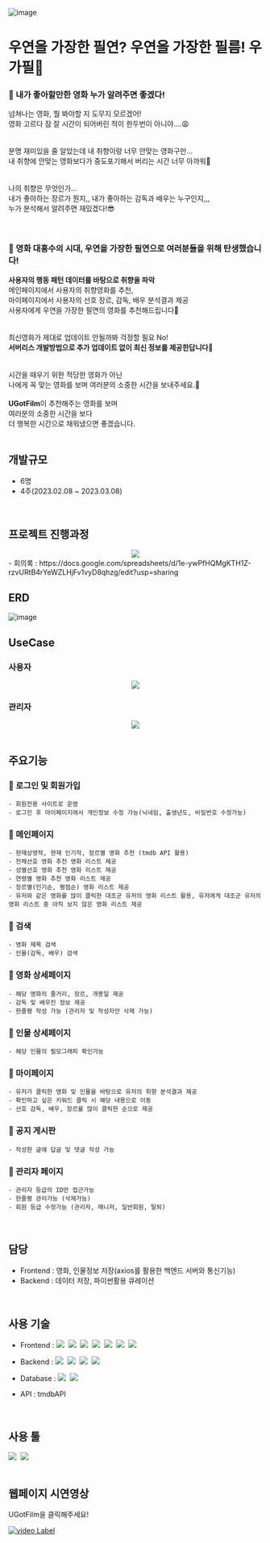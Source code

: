 ![image](https://user-images.githubusercontent.com/112916825/229807684-80bcee1b-6cec-40ac-925b-4c7c2926efec.png)
# 우연을 가장한 필연? 우연을 가장한 필름! 우가필🎥

### 🤨 내가 좋아할만한 영화 누가 알려주면 좋겠다!
넘쳐나는 영화, 뭘 봐야할 지 도무지 모르겠어!<br>
영화 고르다 잠 잘 시간이 되어버린 적이 한두번이 아니야....😩<br>
<br>
<br>
분명 재미있을 줄 알았는데 내 취향이랑 너무 안맞는 영화구만...<br>
내 취향에 안맞는 영화보다가 중도포기해서 버리는 시간 너무 아까워🤯<br>
<br>
<br>
나의 취향은 무엇인가...<br>
내가 좋아하는 장르가 뭔지,, 내가 좋아하는 감독과 배우는 누구인지,,,<br>
누가 분석해서 알려주면 재밌겠다!😎
<br>
<br>
<br>
### 🎥 영화 대홍수의 시대, 우연을 가장한 필연으로 여러분들을 위해 탄생했습니다!
<b>사용자의 행동 패턴 데이터를 바탕으로 취향을 파악</b><br>
메인페이지에서 사용자의 취향영화를 추천,<br>
마이페이지에서 사용자의 선호 장르, 감독, 배우 분석결과 제공<br> 
사용자에게 우연을 가장한 필연의 영화를 추천해드립니다💓<br> 
<br> 
<br>
최신영화가 제대로 업데이트 안될까봐 걱정할 필요 No!<br>
<b>서버리스 개발방법으로 추가 업데이트 없이 최신 정보를 제공한답니다</b>🤭<br> 
<br>
<br>
시간을 때우기 위한 적당한 영화가 아닌<br>
나에게 꼭 맞는 영화를 보며 여러분의 소중한 시간을 보내주세요.🥰<br>
<br>
<b>UGotFilm</b>이 추천해주는 영화를 보며<br>
여러분의 소중한 시간을 보다<br>
더 행복한 시간으로 채워냈으면 좋겠습니다.<br>
<br>

## 개발규모
- 6명
- 4주(2023.02.08 ~ 2023.03.08)
<br>

## 프로젝트 진행과정
<div align="center">
<img src="https://user-images.githubusercontent.com/112916825/229915065-e47a532a-47d5-4a53-817b-56613f5a2e60.png">
</div>
- 회의록 : https://docs.google.com/spreadsheets/d/1e-ywPfHQMgKTH1Z-rzvURtB4rYeWZLHjFv1vyD8qhzg/edit?usp=sharing

<br>

## ERD
![image](https://user-images.githubusercontent.com/112916825/229819631-05540c94-f9f4-45ff-a072-c1522583aef0.png)
<br>

## UseCase
### 사용자
<div align="center">
<img src="https://user-images.githubusercontent.com/112916825/229819788-735276af-17f9-42f5-a3de-137f3d3d1b49.png">
</div>

### 관리자
<div align="center">
<img src="https://user-images.githubusercontent.com/112916825/229820006-82722358-d1ae-4c96-bf1f-882da3af2746.png">
</div>
<br>

## 주요기능
### 🎥 로그인 및 회원가입
```
- 회원전용 사이트로 운영
- 로그인 후 마이페이지에서 개인정보 수정 가능(닉네임, 출생년도, 비밀번호 수정가능)
```
### 🎥 메인페이지
```
- 현재상영작, 현재 인기작, 장르별 영화 추천 (tmdb API 활용)
- 전체선호 영화 추천 영화 리스트 제공
- 성별선호 영화 추천 영화 리스트 제공
- 연령별 영화 추천 영화 리스트 제공
- 장르별(인기순, 평점순) 영화 리스트 제공
- 유저와 같은 영화를 많이 클릭한 대조군 유저의 영화 리스트 활용, 유저에게 대조군 유저의 영화 리스트 중 아직 보지 않은 영화 리스트 제공
```
### 🎥 검색
```
- 영화 제목 검색
- 인물(감독, 배우) 검색
```
### 🎥 영화 상세페이지
```
- 해당 영화의 줄거리, 장르, 개봉일 제공
- 감독 및 배우진 정보 제공
- 한줄평 작성 가능 (관리자 및 작성자만 삭제 가능)
```
### 🎥 인물 상세페이지
```
- 해당 인물의 필모그래피 확인가능
```
### 🎥 마이페이지
```
- 유저가 클릭한 영화 및 인물을 바탕으로 유저의 취향 분석결과 제공
- 확인하고 싶은 키워드 클릭 시 해당 내용으로 이동
- 선호 감독, 배우, 장르를 많이 클릭한 순으로 제공
```
### 🎥 공지 게시판
```
- 작성한 글에 답글 및 댓글 작성 가능
```
### 🎥 관리자 페이지
```
- 관리자 등급의 ID만 접근가능
- 한줄평 관리가능 (삭제가능)
- 회원 등급 수정가능 (관리자, 매니저, 일반회원, 탈퇴)
```
<br>

## 담당
- Frontend : 영화, 인물정보 저장(axios를 활용한 백엔드 서버와 통신기능)
- Backend : 데이터 저장, 파이썬활용 큐레이션
<br>

## 사용 기술
- Frontend : <img src="https://img.shields.io/badge/HTML5-E34F26?style=flat&logo=HTML5&logoColor=white"/>&nbsp;&nbsp;<img src="https://img.shields.io/badge/CSS3-1572B6?style=flat&logo=CSS3&logoColor=white"/>&nbsp;&nbsp;<img src="https://img.shields.io/badge/Javascript-F7DF1E?style=flat&logo=Javascript&logoColor=white"/>&nbsp;&nbsp;<img src="https://img.shields.io/badge/jQuery-0769AD?style=flat&logo=jQuery&logoColor=white"/>&nbsp;&nbsp;<img src="https://img.shields.io/badge/Ajax-000000?style=flat&logoColor=white" />&nbsp;&nbsp;<img src="https://img.shields.io/badge/React-61DAFB?style=flat&logo=React&logoColor=white"/>&nbsp;&nbsp;<img src="https://img.shields.io/badge/Bootstrap-7952B3?style=flat&logo=Bootstrap&logoColor=white"/>
- Backend : <img src="https://img.shields.io/badge/Java-007396?style=flat&logoColor=white" />&nbsp;&nbsp;<img src="https://img.shields.io/badge/Spring Boot-6DB33F?style=flat&logo=Spring Boot&logoColor=white"/>&nbsp;&nbsp;<img src="https://img.shields.io/badge/Python-3776AB?style=flat&logo=Python&logoColor=white"/>&nbsp;&nbsp;<img src="https://img.shields.io/badge/flask-000000?style=flat&logo=flask&logoColor=white"/>
- Database : <img src="https://img.shields.io/badge/Oracle-F80000?style=flat&logo=Oracle&logoColor=white"/>&nbsp;&nbsp;<img src="https://img.shields.io/badge/Mybatis-000000?style=flat&logo=Fluentd&logoColor=white" />

- API : tmdbAPI
<br>

## 사용 툴
<img src="https://img.shields.io/badge/EclipseIDE-2C2255?style=flat&logo=Eclipse IDE&logoColor=white"/>&nbsp;&nbsp;<img src="https://img.shields.io/badge/VisualStudioCode-007ACC?style=flat&logo=Visual Studio Code&logoColor=white"/>
<br>
<br>

## 웹페이지 시연영상
<p>UGotFilm을 클릭해주세요!</p>

[![video Label](http://img.youtube.com/vi/1J-S5kbfgYo/0.jpg)](https://youtu.be/1J-S5kbfgYo)

